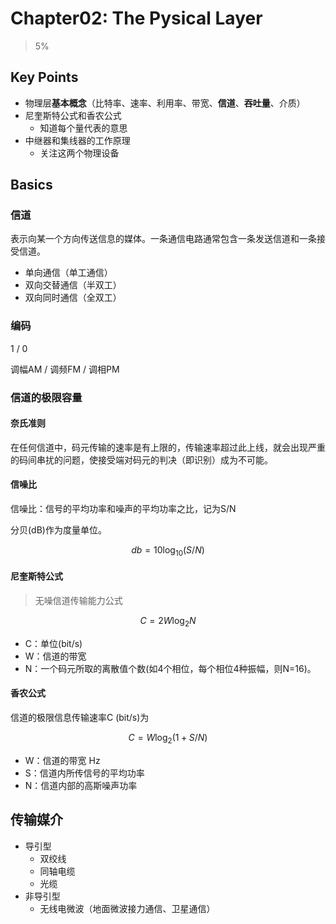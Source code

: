 # Chapter02: The Pysical Layer

> 5%

## Key Points

- 物理层**基本概念**（比特率、速率、利用率、带宽、**信道**、**吞吐量**、介质）
- 尼奎斯特公式和香农公式
  - 知道每个量代表的意思
- 中继器和集线器的工作原理
  - 关注这两个物理设备

## Basics

### 信道

表示向某一个方向传送信息的媒体。一条通信电路通常包含一条发送信道和一条接受信道。

- 单向通信（单工通信）
- 双向交替通信（半双工）
- 双向同时通信（全双工）

### 编码

1 / 0

调幅AM / 调频FM / 调相PM

### 信道的极限容量

#### 奈氏准则

在任何信道中，码元传输的速率是有上限的，传输速率超过此上线，就会出现严重的码间串扰的问题，使接受端对码元的判决（即识别）成为不可能。

#### 信噪比

信噪比：信号的平均功率和噪声的平均功率之比，记为S/N

分贝(dB)作为度量单位。

$$db=10 \log_{10}{(S/N)}$$

#### 尼奎斯特公式

> 无噪信道传输能力公式

$$C=2 W \log_{2}{N}$$

- C：单位(bit/s)
- W：信道的带宽
- N：一个码元所取的离散值个数(如4个相位，每个相位4种振幅，则N=16)。


#### 香农公式

信道的极限信息传输速率C (bit/s)为

$$C=W \log_{2}{(1+S/N)}$$

- W：信道的带宽 Hz
- S：信道内所传信号的平均功率
- N：信道内部的高斯噪声功率

## 传输媒介

- 导引型
  - 双绞线
  - 同轴电缆
  - 光缆
- 非导引型
  - 无线电微波（地面微波接力通信、卫星通信）